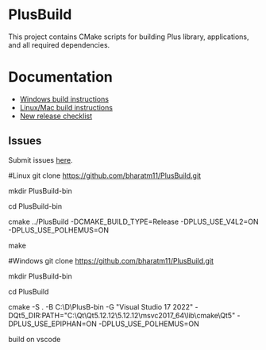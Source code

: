 # PlusBuild
This project contains CMake scripts for building Plus library, applications, and all required dependencies.

# Documentation

- [Windows build instructions](Docs/BuildInstructionsWindows.md)
- [Linux/Mac build instructions](Docs/BuildInstructionsLinux.md)
- [New release checklist](Docs/NewReleaseChecklist.md)

## Issues
Submit issues [here](https://github.com/PlusToolkit/PlusLib/issues).


#Linux
git clone https://github.com/bharatm11/PlusBuild.git

mkdir PlusBuild-bin

cd PlusBuild-bin

cmake ../PlusBuild -DCMAKE_BUILD_TYPE=Release -DPLUS_USE_V4L2=ON -DPLUS_USE_POLHEMUS=ON

make

#Windows
git clone https://github.com/bharatm11/PlusBuild.git

mkdir PlusBuild-bin

cd PlusBuild

cmake -S . -B C:\D\PlusB-bin -G "Visual Studio 17 2022" -DQt5_DIR:PATH="C:\Qt\Qt5.12.12\5.12.12\msvc2017_64\lib\cmake\Qt5" -DPLUS_USE_EPIPHAN=ON -DPLUS_USE_POLHEMUS=ON

build on vscode
